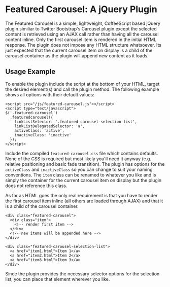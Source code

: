 # Featured Carousel: A jQuery Plugin

The Featured Carousel is a simple, lightweight, CoffeeScript based jQuery plugin similiar to Twitter Bootstrap's Carousel plugin except the selected content is retrieved using an AJAX call rather than having all the carousel content inline. Only the first carousel item is rendered in the initial HTML response. The plugin does not impose any HTML structure whatsoever. Its just expected that the current carousel item on display is a child of the carousel container as the plugin will append new content as it loads.

## Usage Example

To enable the plugin include the script at the bottom of your HTML, target the desired element(s) and call the plugin method. The following example shows all options with their default values:

    <script src="/js/featured-carousel.js"></script>
    <script type="text/javascript">
    $('.featured-carousel')
      .featuredcarousel({
        linkListSelector: '.featured-carousel-selection-list',
        linkListDelegatedSelector: 'a',
        activeClass: 'active',
        inactiveClass: 'inactive'
      });
    </script>

Include the compiled `featured-carousel.css` file which contains defaults. None of the CSS is required but most likely you'll need it anyway (e.g. relative positioning and basic fade transition). The plugin has options for the `activeClass` and `inactiveClass` so you can change to suit your naming conventions. The `item` class can be renamed to whatever you like and is simply the container for the current carousel item on display but the plugin does not reference this class.

As far as HTML goes the only real requirement is that you have to render the first carousel item inline (all others are loaded through AJAX) and that it is a child of the carousel container.

    <div class="featured-carousel">
      <div class="item">
        <!-- render first item -->
      </div>
      <!-- new items will be appended here -->
    </div>
    
    <div class="featured-carousel-selection-list">
      <a href="item1.html">Item 1</a>
      <a href="item2.html">Item 2</a>
      <a href="item3.html">Item 3</a>
    </div>

Since the plugin provides the necessary selector options for the selection list, you can place that element wherever you like.